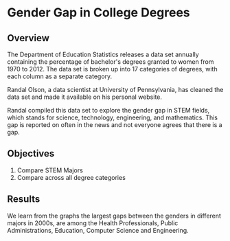 # Gender Gap in College Degrees
## Overview

The Department of Education Statistics releases a data set annually containing the percentage of bachelor's degrees granted to women from 1970 to 2012. The data set is broken up into 17 categories of degrees, with each column as a separate category.

Randal Olson, a data scientist at University of Pennsylvania, has cleaned the data set and made it available on his personal website.

Randal compiled this data set to explore the gender gap in STEM fields, which stands for science, technology, engineering, and mathematics. This gap is reported on often in the news and not everyone agrees that there is a gap.

## Objectives
1. Compare STEM Majors
2. Compare across all degree categories

## Results
We learn from the graphs the largest gaps between the genders in different majors in 2000s, are among the Health Professionals, Public Administrations, Education, Computer Science and Engineering.


